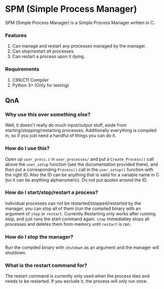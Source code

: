 # SPM (Simple Process Manager)
  SPM (Simple Process Manager) is a Simple Process Manager written in C.

### Features
1. Can manage and restart any processes managed by the manager.
2. Can stop/restart all processes.
3. Can restart a process upon it dying.

### Requirements
1. C99/C11 Compiler
2. Python 3+ (Only for testing)


## QnA  
### Why use this over something else?  
  Well, it doesn't really do much input/output stuff, aside from starting/stopping/restarting processes. Additionally everything is compiled in, so if you just need a handful of things you can do it.

### How do I use this?  
  Open up `user_procs.c` in `user_processes/` and put a `Create_Process()` call above the `user_setup` function (see the documentation provided there), and then put a corresponding `Process()` call in the `user_setup()` function with the right ID. Also the ID can be anything that is valid for a variable name in C (so it can be anything alphanumeric). Do not put quotes around the ID.

### How do I start/stop/restart a process?  
 Individual processes can not be restarted/stopped/restarted by the manager. you can stop all of them (run the compiled binary with an argument of `stop` or `restart`. Currently Restarting only works after running stop, and just runs the start command again. `stop` immediatley stops all processes and deletes them from memory until `restart` is ran.

### How do I stop the manager?  
 Run the compiled binary with `shutdown` as an argument and the manager will shutdown.

### What is the restart command for?  
 The restart command is currently only used when the process dies and needs to be restarted. If you exclude it, the process will only run once.
